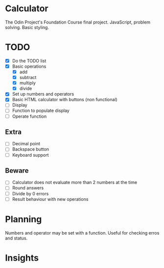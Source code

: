 # Calculator

The Odin Project's Foundation Course final project.
JavaScript, problem solving. Basic styling.

# TODO

- [x] Do the TODO list
- [X] Basic operations
  - [x] add
  - [x] subtract
  - [x] multiply
  - [x] divide
- [x] Set up numbers and operators
- [x] Basic HTML calculator with buttons (non functional)
- [ ] Display
- [ ] Function to populate display
- [ ] Operate function

## Extra

- [ ] Decimal point
- [ ] Backspace button
- [ ] Keyboard support

## Beware

- [ ] Calculator does not evaluate more than 2 numbers at the time
- [ ] Round answers
- [ ] Divide by 0 errors
- [ ] Result behaviour with new operations

# Planning
Numbers and operator may be set with a function. Useful for checking erros and status.

# Insights
